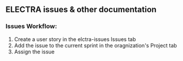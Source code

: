 ## ELECTRA issues & other documentation

### Issues Workflow:
1. Create a user story in the elctra-issues Issues tab
2. Add the issue to the current sprint in the oragnization's Project tab
3. Assign the issue
